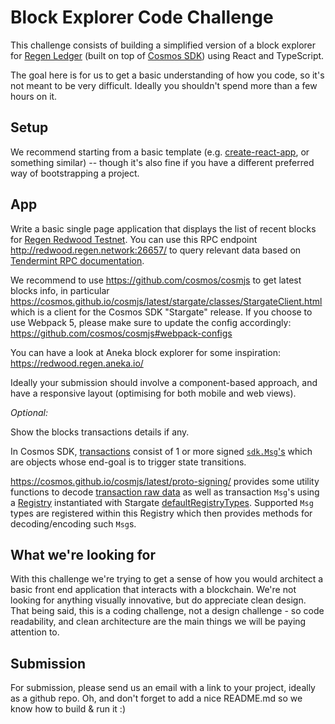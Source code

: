 # Block Explorer Code Challenge

This challenge consists of building a simplified version of a block explorer for [Regen Ledger](https://github.com/regen-network/regen-ledger) (built on top of [Cosmos SDK](https://github.com/cosmos/cosmos-sdk)) using React and TypeScript.

The goal here is for us to get a basic understanding of how you code, so it's not meant to be very difficult. Ideally you shouldn't spend more than a few hours on it.

## Setup 

We recommend starting from a basic template (e.g. [create-react-app](https://reactjs.org/docs/create-a-new-react-app.html), or something similar) -- though it's also fine if you have a different preferred way of bootstrapping a project.

## App

Write a basic single page application that displays the list of recent blocks for [Regen Redwood Testnet](https://docs.regen.network/ledger/get-started/live-networks.html#redwood-testnet). You can use this RPC endpoint http://redwood.regen.network:26657/ to query relevant data based on [Tendermint RPC documentation](https://docs.tendermint.com/master/rpc/).

We recommend to use https://github.com/cosmos/cosmjs to get latest blocks info, in particular https://cosmos.github.io/cosmjs/latest/stargate/classes/StargateClient.html which is a client for the Cosmos SDK "Stargate" release.
If you choose to use Webpack 5, please make sure to update the config accordingly: https://github.com/cosmos/cosmjs#webpack-configs

You can have a look at Aneka block explorer for some inspiration: https://redwood.regen.aneka.io/

Ideally your submission should involve a component-based approach, and have a responsive layout (optimising for both mobile and web views).

*Optional:*

Show the blocks transactions details if any.

In Cosmos SDK, [transactions](https://docs.cosmos.network/master/core/transactions.html) consist of 1 or more signed [`sdk.Msg`'s](https://docs.cosmos.network/master/building-modules/messages-and-queries.html#messages) which are objects whose end-goal is to trigger state transitions.

https://cosmos.github.io/cosmjs/latest/proto-signing/ provides some utility functions to decode [transaction raw data](https://cosmos.github.io/cosmjs/latest/proto-signing/modules.html#decodeTxRaw) as well as transaction `Msg`'s using a [Registry](https://cosmos.github.io/cosmjs/latest/proto-signing/classes/Registry.html) instantiated with Stargate [defaultRegistryTypes](https://cosmos.github.io/cosmjs/latest/stargate/modules.html#defaultRegistryTypes). Supported `Msg` types are registered within this Registry which then provides methods for decoding/encoding such `Msg`s.

## What we're looking for

With this challenge we're trying to get a sense of how you would architect a basic front end application that interacts with a blockchain. We're not looking for anything visually innovative, but do appreciate clean design. That being said, this is a coding challenge, not a design challenge - so code readability, and clean architecture are the main things we will be paying attention to.

## Submission

For submission, please send us an email with a link to your project, ideally as a github repo. Oh, and don't forget to add a nice README.md so we know how to build & run it :)
